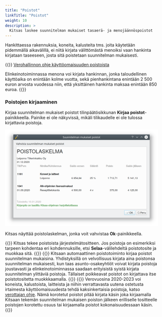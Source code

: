 ```yaml
---
title: "Poistot"
linkTitle: "Poistot"
weight: 10
description: >
  Kitsas laskee suunnitelman mukaiset tasaerä- ja menojäännöspoistot
---
```


Hankittaessa rakennuksia, koneita, kalusteita tms. joita käytetään pidemmällä aikavälillä, ei niitä kirjata välittömästä menoiksi vaan hankinta kirjataan taseeseen, josta sitä poistetaan suunnitelman mukaisesti.

{{<alert title="Verottajan ohje">}}
[Verohallinnon ohje käyttöomaisuuden poistoista](https://www.vero.fi/yritykset-ja-yhteisot/tietoa-yritysverotuksesta/tuloverotus/liikkeen-tai-ammatinharjoittaja/poistot-k%C3%A4ytt%C3%B6omaisuudesta/)

Elinkeinotoiminnassa menona voi kirjata hankinnan, jonka taloudellinen käyttöaika on enintään kolme vuotta, sekä pienhankintana enintään 2 500 euron arvosta vuodessa niin, että yksittäinen hankinta maksaa enintään 850 euroa.
{{</alert>}}

### Poistojen kirjaaminen

Kirjaa suunnitelman mukaiset poistot tilinpäätösikkunan **Kirjaa poistot**-painikkeella. Painike ei ole näkyvissä, mikäli tilikaudelle ei ole tulossa kirjattavia poistoja.

![](/img/fi/kaudet/poistolaskelma.png)

Kitsas näyttää poistolaskelman, jonka voit vahvistaa **Ok**-painikkeella.

{{<alert title="Poistojen kohdentaminen">}}
Kitsas tekee poistoista järjestelmätositteen. Jos poistoja on esimerkiksi tarpeen kohdentaa eri kohdennuksille, etsi **Selaa**-välilehdeltä poistotosite ja muokkaa sitä.
{{</alert>}}
{{<alert title="Suunnitelman mukaiset poistot">}}
Kitsaan automaattinen poistotoiminto kirjaa poistot suunnitelman mukaisina. Yhdistyksillä on velvollisuus kirjata aina poistonsa suunnitelman mukaisesti, kun taas asunto-osakeyhtiöt voivat kirjata poistoja joustavasti ja elinkeinotoiminnassa saadaan erityisistä syistä kirjata suunnitelman ylittäviä poistoja. Tällaiset poikkeavat poistot on kirjattava itse poistotositetta muokkkaamalla.
{{</alert>}}
{{<alert title="Korotetut poistot">}}
Verovuosina 2020-2023 voi koneista, kalustoista, laitteista ja niihin verrattavasta uutena ostetusta irtaimesta käyttöomaisuudesta tehdä kaksinkertaisia poistoja, katso [verottajan ohje](https://www.vero.fi/syventavat-vero-ohjeet/ohje-hakusivu/82959/koneiden-ja-laitteiden-korotetut-poistot-verovuosina-2020-2023/). Nämä korotetut poistot pitää kirjata käsin joka kirjaamalla Kitsaan tekemän suunnitelman mukaisen poiston jälkeen erilliselle tositteelle poistojen korotettu osuus tai kirjaamalla poistot kokonaisuudessaan käsin.
{{</alert>}}
